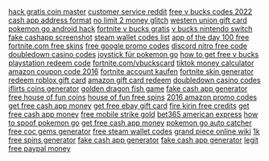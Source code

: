 <a href="https://lookerstudio.google.com/reporting/dcd630c1-3868-48ba-bfad-ee799d96b8de/page/DjD">hack gratis coin master</a>
<a href="https://lookerstudio.google.com/reporting/0fffb855-b104-414b-bb1a-7136b5b96cbc/page/DjD">customer service reddit</a>
<a href="https://lookerstudio.google.com/reporting/fda6ce2a-121b-4943-ab79-7e3a261cbdba/page/funDD">free v bucks codes 2022</a>
<a href="https://lookerstudio.google.com/reporting/0910152c-b068-49b0-9013-e24f1f168c14/page/DjD">cash app address format</a>
<a href="https://lookerstudio.google.com/s/jsEYK-LC2B8">no limit 2 money glitch</a>
<a href="https://lookerstudio.google.com/reporting/267666f9-e269-43f5-82b2-86d9852111b4/page/DjD">western union gift card</a>
<a href="https://lookerstudio.google.com/reporting/0d6b7e1e-5561-4441-a717-3b409aa9432a/page/DjD">pokemon go android hack</a>
<a href="https://lookerstudio.google.com/reporting/c90455be-1496-4743-a5dc-060bb74185bc/page/DjD">fortnite v bucks gratis</a>
<a href="https://lookerstudio.google.com/reporting/636f6b74-f9c2-4a50-b1c9-8578ec3bc48b/page/DjD">v bucks nintendo switch</a>
<a href="https://lookerstudio.google.com/reporting/6003d445-6175-4565-86c6-c62823965dab/page/T51AD">fake cashapp screenshot</a>
<a href="https://lookerstudio.google.com/reporting/fea968fc-07cc-45a5-8117-c9ca3f916342/page/DjD">steam wallet codes list</a>
<a href="https://lookerstudio.google.com/reporting/3fee8e34-5d6e-46c5-9778-e16dc38a7dbb/page/DjD">app of the day 100 free</a>
<a href="https://lookerstudio.google.com/reporting/6f7bb98a-8520-402c-937f-2d530e1a329c/page/DjD">fortnite.com free skins</a>
<a href="https://lookerstudio.google.com/reporting/4d9fa484-d025-48eb-adf0-68aa36318c42/page/mWgDD">free google promo codes</a>
<a href="https://lookerstudio.google.com/reporting/43fed6fe-b61e-4a82-9fc9-1e33655e982c/page/HAqDD">discord nitro free code</a>
<a href="https://lookerstudio.google.com/reporting/0a27fcc1-c249-4d2d-bb38-4466796d2296/page/3ppDD">doubledown casino codes</a>
<a href="https://lookerstudio.google.com/reporting/7421d501-12ce-4f8e-b5af-7ca68dc00549/page/DjD">joystick für pokemon go</a>
<a href="https://lookerstudio.google.com/reporting/4d183bd6-6ac1-4bd7-958f-75692c7fb398/page/DjD">how to get free v bucks</a>
<a href="https://lookerstudio.google.com/reporting/ca62e660-f2ac-4fe8-971a-c8d7e2a38863/page/mGHED">playstation redeem code</a>
<a href="https://lookerstudio.google.com/reporting/2bcd9154-a053-4a95-a0b6-d935c28f8cba?s=rkEgfJPASo0">fortnite.com/vbuckscard</a>
<a href="https://lookerstudio.google.com/reporting/59f21cfe-16cf-469a-b736-ebcbb90a826c/page/OD2AD">tiktok money calculator</a>
<a href="https://lookerstudio.google.com/reporting/3fa6a385-cb64-4dd2-93d9-75dc5519a799/page/DjD">amazon coupon code 2016</a>
<a href="https://lookerstudio.google.com/reporting/317d7299-c59e-4762-bc72-4bc10cf5cb60/page/DjD">fortnite account kaufen</a>
<a href="https://lookerstudio.google.com/s/rtJM1ziKhes">fortnite skin generator</a>
<a href="https://lookerstudio.google.com/s/sFgEsSfaVok">redeem roblox gift card</a>
<a href="https://lookerstudio.google.com/reporting/5fe6067e-1702-41ba-9219-597f9fc0d9f1/page/DjD">amazon gift card redeem</a>
<a href="https://lookerstudio.google.com/reporting/1a92f859-b543-4fae-81d6-bea59cc6921a/page/XNgDD">doubledown casino codes</a>
<a href="https://lookerstudio.google.com/reporting/0ff59a9f-7b88-4853-ad89-c7ab767c8929/page/cTgDD">iflirts coins generator</a>
<a href="https://lookerstudio.google.com/reporting/10cac276-8782-4e09-8014-b46a757d5e01/page/mseDD">golden dragon fish game</a>
<a href="https://lookerstudio.google.com/reporting/1351f77d-423c-4eb1-b398-acf55719418c/page/EtfAD">fake cash app generator</a>
<a href="https://lookerstudio.google.com/reporting/309c0dd8-39f1-4fa3-8898-c83765227144/page/WmhED">free house of fun coins</a>
<a href="https://lookerstudio.google.com/reporting/309c0dd8-39f1-4fa3-8898-c83765227144/page/WmhED">house of fun free spins</a>
<a href="https://lookerstudio.google.com/reporting/3fa6a385-cb64-4dd2-93d9-75dc5519a799/page/DjD">2016 amazon promo codes</a>
<a href="https://lookerstudio.google.com/reporting/3a9c6d90-e027-4cdb-8fdb-65a559bedf8d/page/V0TDD">get free cash app money</a>
<a href="https://lookerstudio.google.com/reporting/5add56a2-3e97-4344-960b-0e122a28fab0/page/4vWED">get free ebay gift card</a>
<a href="https://lookerstudio.google.com/reporting/774f65a5-2ba3-4391-bea9-b097c386e755/page/bIgDD">fire kirin free credits</a>
<a href="https://lookerstudio.google.com/reporting/384794af-4fca-4202-ae26-e465e8b7152a/page/urwAD">get free cash app money</a>
<a href="https://lookerstudio.google.com/reporting/85b659cc-4f69-4741-84c6-e88138b65c7f/page/LsoDD">free mobile strike gold</a>
<a href="https://lookerstudio.google.com/reporting/69389151-24f5-49ea-9284-73174a4a7d18/page/sBqDD">bet365 american express</a>
<a href="https://lookerstudio.google.com/reporting/8079fdaa-8d29-4a41-a712-72d43d2f8c00/page/DjD">how to spoof pokemon go</a>
<a href="https://lookerstudio.google.com/reporting/7569f7b3-23d1-47ba-9909-4d8c6b9116c0/page/iloDD">get free cash app money</a>
<a href="https://lookerstudio.google.com/reporting/7a0ddbcf-3ce8-4225-8ee5-4ae204d61495/page/DjD">pokemon go auto catcher</a>
<a href="https://lookerstudio.google.com/reporting/9762d404-fc97-4a28-a4bc-cbcc67313f99/page/MEgDD">free coc gems generator</a>
<a href="https://lookerstudio.google.com/reporting/bdd1aaea-4057-42e0-892e-cf0671bcbaa5/page/FsoDD">free steam wallet codes</a>
<a href="https://lookerstudio.google.com/reporting/bb790c38-25d6-4c3e-909d-25704eab2a8d/page/1qS9C">grand piece online wiki</a>
<a href="https://lookerstudio.google.com/reporting/b4286816-8fd4-46d8-a731-f882e6ef5f2f/page/f7fDD">1k free spins generator</a>
<a href="https://lookerstudio.google.com/reporting/c6bfea21-8eda-4fc4-9bbe-63f5946de27c/page/pWgDD">fake cash app generator</a>
<a href="https://lookerstudio.google.com/reporting/1d703d78-f4c3-4ca1-af76-d1ea40e8e99c/page/cfnED">fake cash app generator</a>
<a href="https://lookerstudio.google.com/reporting/a4eb604f-30ca-4689-9ccf-1dd0f8497119/page/etWED">legit free paypal money</a>
